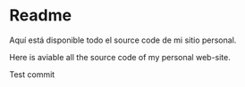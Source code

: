 # Readme
Aquí está disponible todo el source code de mi sitio personal.

Here is aviable all the source code of my personal web-site.

Test commit